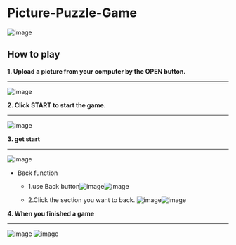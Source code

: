 # Picture-Puzzle-Game

![image](https://user-images.githubusercontent.com/94850958/151190312-76b200d5-bc07-4d45-b0ce-6a9fbd4d7495.png)

## How to play
**1. Upload a picture from your computer by the OPEN button.**
***
![image](https://user-images.githubusercontent.com/94850958/151190553-eb595bae-e81d-4f63-9edd-810e99e98a80.png)


**2. Click START to start the game.**
***
 ![image](https://user-images.githubusercontent.com/94850958/151190700-3eed8132-7484-4616-a4a5-206a29a142c2.png)


**3. get start**
***
 ![image](https://user-images.githubusercontent.com/94850958/151190727-672a8269-3d6b-4aed-9845-37ef91c92a00.png)

* Back function

  * 1.use Back button![image](https://user-images.githubusercontent.com/94850958/151192262-6f1defb5-4ace-42c3-bcd3-631dd67fab7a.png)![image](https://user-images.githubusercontent.com/94850958/151192278-e0b948d3-75f0-483d-bda2-64bcc63cf169.png)
  
  * 2.Click the section you want to back. ![image](https://user-images.githubusercontent.com/94850958/151192699-303517fb-409e-469d-b3df-edd03895dd13.png)![image](https://user-images.githubusercontent.com/94850958/151192714-a7f0d942-aa62-42fd-bee3-6e0703cb39de.png)

**4. When you finished a game**
***
![image](https://user-images.githubusercontent.com/94850958/151193054-5fbfbf31-17c1-4040-b9c4-c5aba72a9435.png)
![image](https://user-images.githubusercontent.com/94850958/151193068-69b5783c-b8d6-43fd-975c-19cccdc1fdfe.png)

















